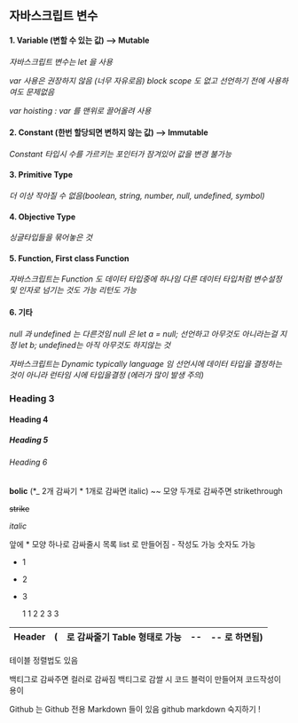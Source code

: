 ## 자바스크립트 변수

#### 1. Variable (변할 수 있는 값) --> Mutable

_자바스크립트 변수는 let 을 사용_

_var 사용은 권장하지 않음 (너무 자유로음) block scope 도 없고 선언하기 전에 사용하여도 문제없음_

_var hoisting : var 를 맨위로 끌어올려 사용_

#### 2. Constant (한번 할당되면 변하지 않는 값) --> Immutable

_Constant 타입시 수를 가르키는 포인터가 잠겨있어 값을 변경 불가능_

#### 3. Primitive Type

_더 이상 작아질 수 없음(boolean, string, number, null, undefined, symbol)_

#### 4. Objective Type

_싱글타입들을 묶어놓은 것_

#### 5. Function, First class Function

_자바스크립트는 Function 도 데이터 타입중에 하나임 다른 데이터 타입처럼 변수설정 및 인자로 넘기는 것도 가능 리턴도 가능_

#### 6. 기타

_null 과 undefined 는 다른것임 null 은 let a = null; 선언하고 아무것도 아니라는걸 지정 let b; undefined는 아직 아무것도 하지않는 것_

_자바스크립트는 Dynamic typically language 임 선언시에 데이터 타입을 결정하는 것이 아니라 런타임 시에 타입을결정 (에러가 많이 발생 주의)_

### Heading 3

#### Heading 4

##### Heading 5

###### Heading 6

**bolic** (\*\_ 2개 감싸기 \* 1개로 감싸면 italic)
~~ 모양 두개로 감싸주면 strikethrough

~~strike~~

_italic_

앞에 \* 모양 하나로 감싸줄시 목록 list 로 만들어짐 - 작성도 가능 숫자도 가능

- 1
- 2
- 3

  1 1
  2 2
  3 3

| Header | (   | 로 감싸줄기 Table 형태로 가능 | --  | -- 로 하면됨) |
| ------ | --- | ----------------------------- | --- | ------------- |

테이블 정렬법도 있음

백티그로 감싸주면 컬러로 감싸짐
백티그로 감쌀 시 코드 블럭이 만들어져 코드작성이 용이

Github 는 Github 전용 Markdown 들이 있음 github markdown 숙지하기 !
